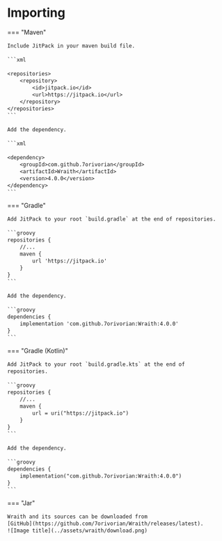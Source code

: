 # Importing

=== "Maven"

    Include JitPack in your maven build file.
    
    ```xml
    
    <repositories>
        <repository>
            <id>jitpack.io</id>
            <url>https://jitpack.io</url>
        </repository>
    </repositories>
    ```

    Add the dependency.
    
    ```xml
    
    <dependency>
        <groupId>com.github.7orivorian</groupId>
        <artifactId>Wraith</artifactId>
        <version>4.0.0</version>
    </dependency>
    ```

=== "Gradle"

    Add JitPack to your root `build.gradle` at the end of repositories.

    ```groovy
    repositories {
        //...
        maven {
            url 'https://jitpack.io'
        }
    }
    ```
    
    Add the dependency.
    
    ```groovy
    dependencies {
        implementation 'com.github.7orivorian:Wraith:4.0.0'
    }
    ```

=== "Gradle (Kotlin)"

    Add JitPack to your root `build.gradle.kts` at the end of repositories.
    
    ```groovy
    repositories {
        //...
        maven {
            url = uri("https://jitpack.io")
        }
    }
    ```
    
    Add the dependency.
    
    ```groovy
    dependencies {
        implementation("com.github.7orivorian:Wraith:4.0.0")
    }
    ```

=== "Jar"

    Wraith and its sources can be downloaded from 
    [GitHub](https://github.com/7orivorian/Wraith/releases/latest).
    ![Image title](../assets/wraith/download.png)
